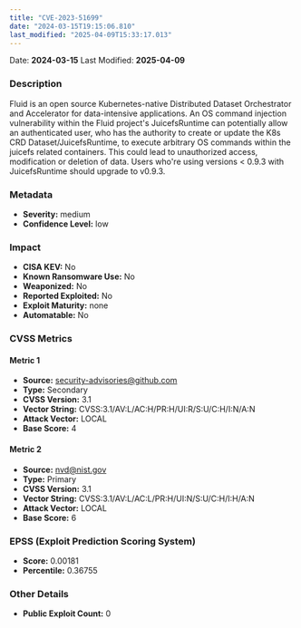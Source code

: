 ```yaml
---
title: "CVE-2023-51699"
date: "2024-03-15T19:15:06.810"
last_modified: "2025-04-09T15:33:17.013"
---
```


Date: **2024-03-15** Last Modified: **2025-04-09**

### Description  
Fluid is an open source Kubernetes-native Distributed Dataset Orchestrator and Accelerator for data-intensive applications. An OS command injection vulnerability within the Fluid project's JuicefsRuntime can potentially allow an authenticated user, who has the authority to create or update the K8s CRD Dataset/JuicefsRuntime, to execute arbitrary OS commands within the juicefs related containers. This could lead to unauthorized access, modification or deletion of data. Users who're using versions < 0.9.3 with JuicefsRuntime should upgrade to v0.9.3.

### Metadata  
- **Severity:** medium
- **Confidence Level:** low

### Impact  
- **CISA KEV:** No
- **Known Ransomware Use:** No
- **Weaponized:** No
- **Reported Exploited:** No
- **Exploit Maturity:** none
- **Automatable:** No

### CVSS Metrics  

#### Metric 1
- **Source:** security-advisories@github.com
- **Type:** Secondary
- **CVSS Version:** 3.1
- **Vector String:** CVSS:3.1/AV:L/AC:H/PR:H/UI:R/S:U/C:H/I:N/A:N
- **Attack Vector:** LOCAL
- **Base Score:** 4

#### Metric 2
- **Source:** nvd@nist.gov
- **Type:** Primary
- **CVSS Version:** 3.1
- **Vector String:** CVSS:3.1/AV:L/AC:L/PR:H/UI:N/S:U/C:H/I:H/A:N
- **Attack Vector:** LOCAL
- **Base Score:** 6


### EPSS (Exploit Prediction Scoring System)  
- **Score:** 0.00181
- **Percentile:** 0.36755

### Other Details  
- **Public Exploit Count:** 0

